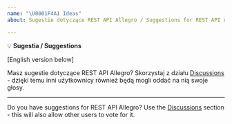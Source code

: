 ```yaml
---
name: "\U0001F4A1 Ideas"
about: Sugestie dotyczące REST API Allegro / Suggestions for REST API Allegro

---
```

:bulb: **Sugestia / Suggestions**

[English version below]

Masz sugestie dotyczące REST API Allegro? Skorzystaj z działu [Discussions](https://github.com/allegro/allegro-api/discussions) - dzięki temu inni użytkownicy również będą mogli oddać na nią swoje głosy.

-----------
Do you have suggestions for REST API Allegro? Use the [Discussions](https://github.com/allegro/allegro-api/discussions) section - this will also allow other users to vote for it.

